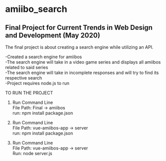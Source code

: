 # amiibo_search
## Final Project for Current Trends in Web Design and Development (May 2020)

The final project is about creating a search engine while utilizing an API.

-Created a search engine for amiibos  
-The search engine will take in a video game series and displays all amiibos related to said series  
-The search engine will take in incomplete responses and will try to find its respective search  
-Project requires node.js to run

TO RUN THE PROJECT  

1) Run Command Line  
	 File Path: Final -> amiibos  
	 run: npm install package.json  

2) Run Command Line  
	 File Path: vue-amiibos-app -> server  
	 run: npm install package.json  

2) Run Command Line  
   File Path: vue-amiibos-app -> server  
   Run: node server.js  
